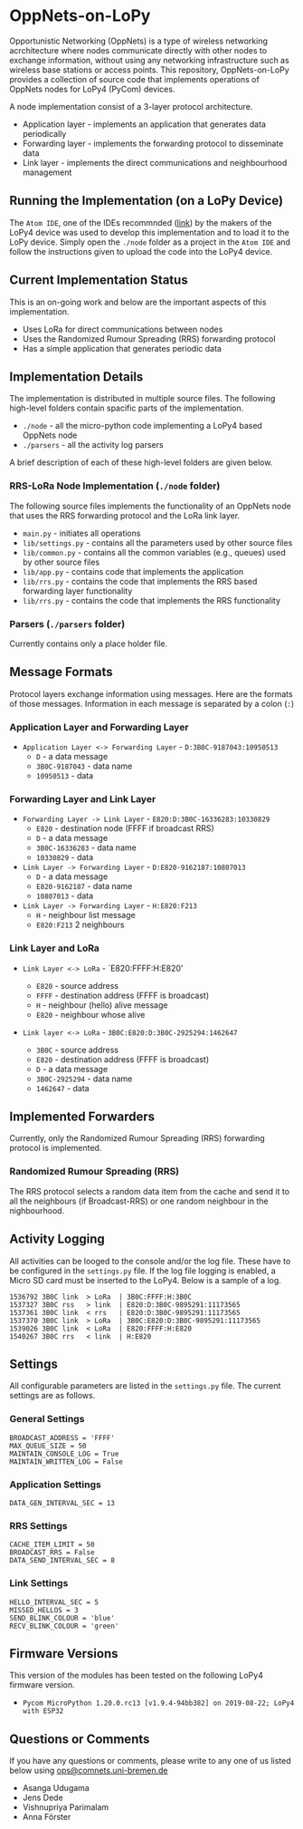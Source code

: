 # OppNets-on-LoPy


Opportunistic Networking (OppNets) is a type of wireless networking acrchitecture where nodes communicate directly with other nodes to exchange information, without using any networking infrastructure such as wireless base stations or access points. This repository, OppNets-on-LoPy provides a collection of source code that implements operations of OppNets nodes for LoPy4 (PyCom) devices.

A node implementation consist of a 3-layer protocol architecture.

- Application layer - implements an application that generates data periodically
- Forwarding layer - implements the forwarding protocol to disseminate data
- Link layer - implements the direct communications and neighbourhood management



## Running the Implementation (on a LoPy Device)

The `Atom IDE`, one of the IDEs recommnded ([link](https://docs.pycom.io/pymakr/installation/atom/)) by the makers of the LoPy4 device was used to develop this implementation and to load it to the LoPy device. Simply open the `./node` folder as a project in the `Atom IDE` and follow the instructions given to upload the code into the LoPy4 device.



## Current Implementation Status

This is an on-going work and below are the important aspects of this implementation.

- Uses LoRa for direct communications between nodes
- Uses the Randomized Rumour Spreading (RRS) forwarding protocol
- Has a simple application that generates periodic data 



## Implementation Details

The implementation is distributed in multiple source files. The following high-level folders contain spacific parts of the implementation.

- `./node` - all the micro-python code implementing a LoPy4 based OppNets node
- `./parsers` - all the activity log parsers

A brief description of each of these high-level folders are given below.

### RRS-LoRa Node Implementation (`./node` folder)

The following source files implements the functionality of an OppNets node that uses the RRS forwarding protocol and the LoRa link layer.

- `main.py` - initiates all operations
- `lib/settings.py` - contains all the parameters used by other source files
- `lib/common.py` - contains all the common variables (e.g., queues) used by other source files
- `lib/app.py` - contains code that implements the application
- `lib/rrs.py` - contains the code that implements the RRS based forwarding layer functionality
- `lib/rrs.py` - contains the code that implements the RRS functionality


### Parsers (`./parsers` folder)

Currently contains only a place holder file.



## Message Formats

Protocol layers exchange information using messages. Here are the formats of those messages. Information in each message is separated by a colon (`:`)

### Application Layer and Forwarding Layer

- `Application Layer <-> Forwarding Layer` - `D:3B0C-9187043:10950513`
  - `D` - a data message
  - `3B0C-9187043` - data name
  - `10950513` - data

### Forwarding Layer and Link Layer

- `Forwarding Layer -> Link Layer` - `E820:D:3B0C-16336283:10330829`
  - `E820` - destination node (FFFF if broadcast RRS)
  - `D` - a data message
  - `3B0C-16336283` - data name
  - `10330829` - data
- `Link Layer -> Forwarding Layer` - `D:E820-9162187:10807013`
  - `D` - a data message
  - `E820-9162187` - data name
  - `10807013` - data
- `Link Layer -> Forwarding Layer` - `H:E820:F213`
  - `H` - neighbour list message
  - `E820:F213` 2 neighbours

### Link Layer and LoRa

- `Link Layer <-> LoRa` - `E820:FFFF:H:E820'
  - `E820` - source address
  - `FFFF` - destination address (FFFF is broadcast)
  - `H` - neighbour (hello) alive message
  - `E820` - neighbour whose alive

- `Link layer <-> LoRa` - `3B0C:E820:D:3B0C-2925294:1462647`
  - `3B0C` - source address
  - `E820` - destination address (FFFF is broadcast)
  - `D` - a data message
  - `3B0C-2925294` - data name
  - `1462647` - data



## Implemented Forwarders

Currently, only the Randomized Rumour Spreading (RRS) forwarding protocol is implemented. 

### Randomized Rumour Spreading (RRS)

The RRS protocol selects a random data item from the cache and send it to all the neighbours (if Broadcast-RRS) or one random neighbour in the nighbourhood.



## Activity Logging

All activities can be looged to the console and/or the log file. These have to be configured in the `settings.py` file. If the log file logging is enabled, a Micro SD card must be inserted to the LoPy4. Below is a sample of a log.

```
1536792 3B0C link  > LoRa  | 3B0C:FFFF:H:3B0C
1537327 3B0C rss   > link  | E820:D:3B0C-9895291:11173565
1537361 3B0C link  < rrs   | E820:D:3B0C-9895291:11173565
1537370 3B0C link  > LoRa  | 3B0C:E820:D:3B0C-9895291:11173565
1539026 3B0C link  < LoRa  | E820:FFFF:H:E820
1540267 3B0C rrs   < link  | H:E820
```


## Settings

All configurable parameters are listed in the `settings.py` file. The current settings are as follows.

### General Settings

```
BROADCAST_ADDRESS = 'FFFF'
MAX_QUEUE_SIZE = 50
MAINTAIN_CONSOLE_LOG = True
MAINTAIN_WRITTEN_LOG = False
```

### Application Settings

```
DATA_GEN_INTERVAL_SEC = 13
```

### RRS Settings

```
CACHE_ITEM_LIMIT = 50
BROADCAST_RRS = False
DATA_SEND_INTERVAL_SEC = 8
```


### Link Settings

```
HELLO_INTERVAL_SEC = 5
MISSED_HELLOS = 3
SEND_BLINK_COLOUR = 'blue'
RECV_BLINK_COLOUR = 'green'
```


## Firmware Versions

This version of the modules has been tested on the following LoPy4 firmware version.

- `Pycom MicroPython 1.20.0.rc13 [v1.9.4-94bb382] on 2019-08-22; LoPy4 with ESP32`



## Questions or Comments

If you have any questions or comments, please write to any one of us listed below using ops@comnets.uni-bremen.de

  - Asanga Udugama
  - Jens Dede
  - Vishnupriya Parimalam
  - Anna Förster

